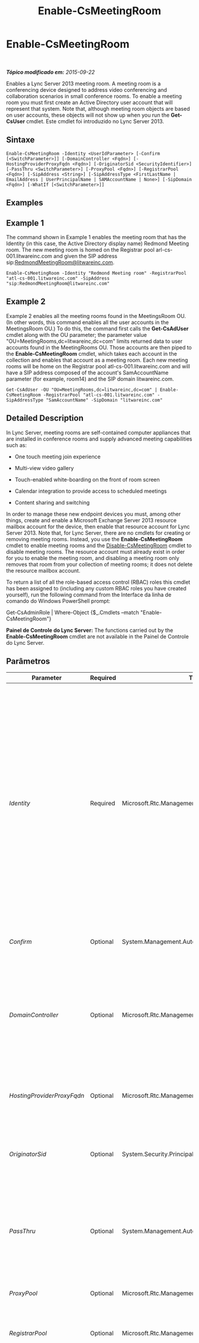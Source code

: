 ﻿---
title: Enable-CsMeetingRoom
TOCTitle: Enable-CsMeetingRoom
ms:assetid: 88af3267-80c5-46c0-aaef-135843b42a04
ms:mtpsurl: https://technet.microsoft.com/pt-br/library/JJ205062(v=OCS.15)
ms:contentKeyID: 49307375
ms.date: 05/19/2016
mtps_version: v=OCS.15
ms.translationtype: HT
---

# Enable-CsMeetingRoom

 

_**Tópico modificado em:** 2015-09-22_

Enables a Lync Server 2013 meeting room. A meeting room is a conferencing device designed to address video conferencing and collaboration scenarios in small conference rooms. To enable a meeting room you must first create an Active Directory user account that will represent that system. Note that, although meeting room objects are based on user accounts, these objects will not show up when you run the **Get-CsUser** cmdlet. Este cmdlet foi introduzido no Lync Server 2013.

## Sintaxe

    Enable-CsMeetingRoom -Identity <UserIdParameter> [-Confirm [<SwitchParameter>]] [-DomainController <Fqdn>] [-HostingProviderProxyFqdn <Fqdn>] [-OriginatorSid <SecurityIdentifier>] [-PassThru <SwitchParameter>] [-ProxyPool <Fqdn>] [-RegistrarPool <Fqdn>] [-SipAddress <String>] [-SipAddressType <FirstLastName | EmailAddress | UserPrincipalName | SAMAccountName | None>] [-SipDomain <Fqdn>] [-WhatIf [<SwitchParameter>]]

## Examples

## Example 1

The command shown in Example 1 enables the meeting room that has the Identity (in this case, the Active Directory display name) Redmond Meeting room. The new meeting room is homed on the Registrar pool arl-cs-001.litwareinc.com and given the SIP address sip:RedmondMeetingRoom@litwareinc.com.

    Enable-CsMeetingRoom -Identity "Redmond Meeting room" -RegistrarPool "atl-cs-001.litwareinc.com" -SipAddress "sip:RedmondMeetingRoom@litwareinc.com"

## Example 2

Example 2 enables all the meeting rooms found in the MeetingsRoom OU. (In other words, this command enables all the user accounts in the MeetingsRoom OU.) To do this, the command first calls the **Get-CsAdUser** cmdlet along with the OU parameter; the parameter value "OU=MeetingRooms,dc=litwareinc,dc=com" limits returned data to user accounts found in the MeetingRooms OU. Those accounts are then piped to the **Enable-CsMeetingRoom** cmdlet, which takes each account in the collection and enables that account as a meeting room. Each new meeting rooms will be home on the Registrar pool atl-cs-001.litwareinc.com and will have a SIP address composed of the account's SamAccountName parameter (for example, room14) and the SIP domain litwareinc.com.

    Get-CsAdUser -OU "OU=MeetingRooms,dc=litwareinc,dc=com" | Enable-CsMeetingRoom -RegistrarPool "atl-cs-001.litwareinc.com" -SipAddressType "SamAccountName" -SipDomain "litwareinc.com"

## Detailed Description

In Lync Server, meeting rooms are self-contained computer appliances that are installed in conference rooms and supply advanced meeting capabilities such as:

  - One touch meeting join experience

  - Multi-view video gallery

  - Touch-enabled white-boarding on the front of room screen

  - Calendar integration to provide access to scheduled meetings

  - Content sharing and switching

In order to manage these new endpoint devices you must, among other things, create and enable a Microsoft Exchange Server 2013 resource mailbox account for the device, then enable that resource account for Lync Server 2013. Note that, for Lync Server, there are no cmdlets for creating or removing meeting rooms. Instead, you use the **Enable-CsMeetingRoom** cmdlet to enable meeting rooms and the [Disable-CsMeetingRoom](disable-csmeetingroom.md) cmdlet to disable meeting rooms. The resource account must already exist in order for you to enable the meeting room, and disabling a meeting room only removes that room from your collection of meeting rooms; it does not delete the resource mailbox account.

To return a list of all the role-based access control (RBAC) roles this cmdlet has been assigned to (including any custom RBAC roles you have created yourself), run the following command from the Interface da linha de comando do Windows PowerShell prompt:

Get-CsAdminRole | Where-Object {$\_.Cmdlets –match "Enable-CsMeetingRoom"}

**Painel de Controle do Lync Server:** The functions carried out by the **Enable-CsMeetingRoom** cmdlet are not available in the Painel de Controle do Lync Server.

## Parâmetros


<table>
<colgroup>
<col style="width: 25%" />
<col style="width: 25%" />
<col style="width: 25%" />
<col style="width: 25%" />
</colgroup>
<thead>
<tr class="header">
<th>Parameter</th>
<th>Required</th>
<th>Type</th>
<th>Description</th>
</tr>
</thead>
<tbody>
<tr class="odd">
<td><p><em>Identity</em></p></td>
<td><p>Required</p></td>
<td><p>Microsoft.Rtc.Management.AD.UserIdParameter</p></td>
<td><p>Indicates the Identity of the user account to be configured as a meeting room. Identities are typically specified by using one of four formats: 1) the user's SIP address; 2) the user's user principal name (UPN); 3) the user's domain name and logon name, in the form domain\logon (for example, litwareinc\room14); and, 4) the user's Active Directory display name (for example, Room 14).</p>
<p>You can also reference a user account by using the user’s Active Directory distinguished name.</p>
<p>You can use the asterisk (*) wildcard character when using the Display Name as the user Identity. For example, the Identity &quot;* Smith&quot; returns all the user who have a display name that ends with the string value &quot; Smith&quot;.</p></td>
</tr>
<tr class="even">
<td><p><em>Confirm</em></p></td>
<td><p>Optional</p></td>
<td><p>System.Management.Automation.SwitchParameter</p></td>
<td><p>Prompts you for confirmation before executing the command.</p></td>
</tr>
<tr class="odd">
<td><p><em>DomainController</em></p></td>
<td><p>Optional</p></td>
<td><p>Microsoft.Rtc.Management.Deploy.Fqdn</p></td>
<td><p>Enables you to connect to the specified domain controller in order to enable a meeting room. To connect to a particular domain controller, include the DomainController parameter followed by the computer name (for example, atl-dc-001) or its fully qualified domain name (FQDN) (for example, atl-dc-001.litwareinc.com).</p></td>
</tr>
<tr class="even">
<td><p><em>HostingProviderProxyFqdn</em></p></td>
<td><p>Optional</p></td>
<td><p>Microsoft.Rtc.Management.Deploy.Fqdn</p></td>
<td><p>Fully qualified domain name of the hosting provider proxy server. This parameter is used only with Microsoft Lync Online.</p></td>
</tr>
<tr class="odd">
<td><p><em>OriginatorSid</em></p></td>
<td><p>Optional</p></td>
<td><p>System.Security.Principal.SecurityIdentifier</p></td>
<td><p>Value of the msRTCSIP-OriginatorSID attribute. This Active Directory attribute is used to enable single sign-on. This parameter is used only with Microsoft Lync Online.</p></td>
</tr>
<tr class="even">
<td><p><em>PassThru</em></p></td>
<td><p>Optional</p></td>
<td><p>System.Management.Automation.SwitchParameter</p></td>
<td><p>Enables you to pass a meeting room object through the pipeline that represents the meeting room being enabled for Lync Server. By default, the <strong>Enable-CsMeetingRoom</strong> cmdlet does not pass objects through the pipeline.</p></td>
</tr>
<tr class="odd">
<td><p><em>ProxyPool</em></p></td>
<td><p>Optional</p></td>
<td><p>Microsoft.Rtc.Management.Deploy.Fqdn</p></td>
<td><p>Proxy pool name. This parameter is used only with Microsoft Lync Online.</p></td>
</tr>
<tr class="even">
<td><p><em>RegistrarPool</em></p></td>
<td><p>Optional</p></td>
<td><p>Microsoft.Rtc.Management.Deploy.Fqdn</p></td>
<td><p>Indicates the Registrar pool where the meeting room's Lync Server account will be homed.</p></td>
</tr>
<tr class="odd">
<td><p><em>SipAddress</em></p></td>
<td><p>Optional</p></td>
<td><p>System.String</p></td>
<td><p>Enables you to assign the meeting room a specific SIP address. When specifying the SIP address, preface the address with &quot;sip:&quot;. That means the value supplied to the SipAddress parameter should look something like this :</p>
<p>sip:room14@litwareinc.com</p>
<p>The SipAddress parameter should not be used if you use the SipAddressType parameter in order to have Lync Server automatically generate a SIP address for the meeting room.</p>
<p>The SipAddress parameter cannot be used if you are attempting to enable multiple meeting rooms at the same time. Instead, you must auto-generate SIP address for those rooms by using the SipAddressType parameter.</p></td>
</tr>
<tr class="even">
<td><p><em>SipAddressType</em></p></td>
<td><p>Optional</p></td>
<td><p>Microsoft.Rtc.Management.AD.Cmdlets.AddressType</p></td>
<td><p>Instructs Lync Server to auto-generate a SIP address for the new meeting room. In order to have Lync Server auto-generate the SIP address, you must include the SipAddressType parameter and use one of the following parameter values:</p>
<p>* FirstLastName. The SIP address is the user's first name and a period followed by the user's last name and the SIP domain. For example, the user Room 14 would have a SIP address similar to this: Room.14@litwareinc.com. If you use this address type then you must also include the SipDomain parameter.</p>
<p>* EmailAddress. The user's email address (as defined in Active Directory) is used as the SIP address.</p>
<p>UserPrincipalName. The user's UPN is used as the SIP address.</p>
<p></p>
<p>* SamAccountName. The SIP address is the user's SamAccountName (logon name) followed by the SIP domain. For example, the user with the SamAccountName room14 will have a SIP address similar to this: room14@litwareinc.com. If you use this address type then you must also include the SipDomain parameter.</p>
<p>The SipAddressType parameter is not required if you use the SIPAddress parameter and explicitly assign the user a SIP address.</p></td>
</tr>
<tr class="odd">
<td><p><em>SipDomain</em></p></td>
<td><p>Optional</p></td>
<td><p>Microsoft.Rtc.Management.Deploy.Fqdn</p></td>
<td><p>The SIP domain for the meeting room being enabled. This parameter is required if you use the SIPAddressType parameter to have Lync Server auto-generate a SIP address for the user and you based SIP addresses on the SamAccountName or the user’s first name and last name. This parameter is not required if you base SIP addresses on the user’s email address or UPN; that’s because the domain name is already included in those attribute values.</p></td>
</tr>
<tr class="even">
<td><p><em>WhatIf</em></p></td>
<td><p>Optional</p></td>
<td><p>System.Management.Automation.SwitchParameter</p></td>
<td><p>Describes what would happen if you executed the command without actually executing the command.</p></td>
</tr>
</tbody>
</table>


## Input Types

String or Microsoft.Rtc.Management.ADConnect.Schema.ADUser object. The **Enable-CsMeetingRoom** cmdlet accepts a pipelined string value representing the Identity of a user account that has been enabled for Lync Server. The cmdlet also accepts pipelined instances of the Active Directory user object.

## Return Types

The **Enable-CsMeetingRoom** cmdlet creates new instances of the Microsoft.Rtc.Management.ADConnect.Schema.OCSADMeetingRoom object.

## Consulte Também

#### Outros Recursos

[Disable-CsMeetingRoom](disable-csmeetingroom.md)  
[Get-CsMeetingRoom](get-csmeetingroom.md)  
[Move-CsMeetingRoom](move-csmeetingroom.md)  
[Set-CsMeetingRoom](set-csmeetingroom.md)

